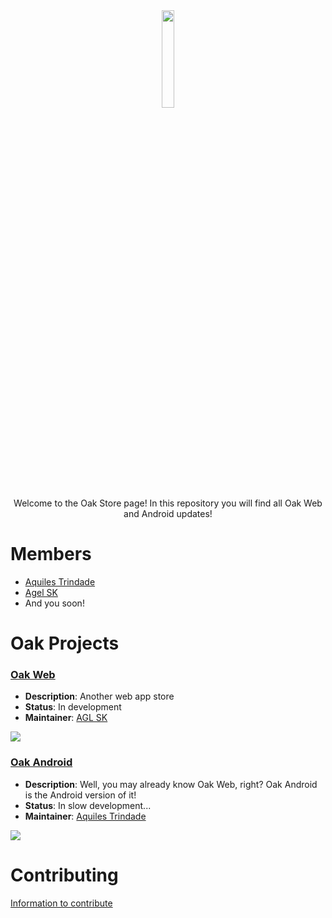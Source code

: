 <div align="center">
  <img width="20%" height="20%" src="https://avatars.githubusercontent.com/u/172158006?s=400&u=bd25903d55ecdd876355368dcc01d420ebd1ac2a&v=4" />
</div>

<div align="center">
   Welcome to the Oak Store page!
   In this repository you will find all Oak Web and Android updates!
</div>


# Members

- [Aquiles Trindade](https://github.com/aquilesTrindade)
- [Agel SK](https://github.com/aglsk)
- And you soon!

# Oak Projects

### [Oak Web](https://github.com/Oak-Store/Oak-Web)
- **Description**: Another web app store
- **Status**: In development
- **Maintainer**: [AGL SK](https://github.com/aglsk)
<a href="https://github.com/Oak-Store/Oak-Web/graphs/contributors">
  <img src="https://contrib.rocks/image?repo=Oak-Store/Oak-Web" />
</a>

### [Oak Android](https://github.com/Oak-Store/Oak-Android)
- **Description**: Well, you may already know Oak Web, right? Oak Android is the Android version of it!
- **Status**: In slow development...
- **Maintainer**: [Aquiles Trindade](https://github.com/aquilesTrindade)
<a href="https://github.com/Oak-Store/Oak-Android/graphs/contributors">
  <img src="https://contrib.rocks/image?repo=Oak-Store/Oak-Android" />
</a>


# Contributing 

[Information to contribute](https://github.com/Oak-Store/Oak-Web/tree/main/CONTRIBUTING.md)
